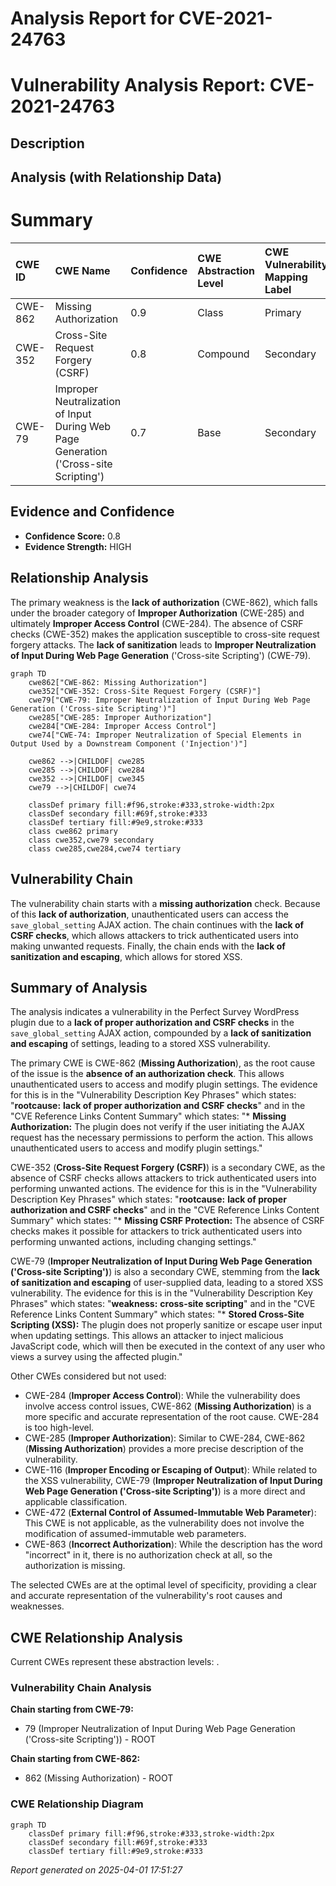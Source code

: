 # Analysis Report for CVE-2021-24763

# Vulnerability Analysis Report: CVE-2021-24763

## Description



## Analysis (with Relationship Data)

# Summary
| CWE ID  | CWE Name                                                                       | Confidence | CWE Abstraction Level | CWE Vulnerability Mapping Label | CWE-Vulnerability Mapping Notes |
| :-------- | :----------------------------------------------------------------------------- | :---------- | :---------------------- | :------------------------------ | :------------------------------ |
| CWE-862   | Missing Authorization                                                          | 0.9         | Class                   | Primary                         | Allowed-with-Review             |
| CWE-352   | Cross-Site Request Forgery (CSRF)                                            | 0.8         | Compound                | Secondary                       | Allowed                       |
| CWE-79    | Improper Neutralization of Input During Web Page Generation ('Cross-site Scripting') | 0.7         | Base                    | Secondary                       | Allowed                       |

## Evidence and Confidence

*   **Confidence Score:** 0.8
*   **Evidence Strength:** HIGH

## Relationship Analysis
The primary weakness is the **lack of authorization** (CWE-862), which falls under the broader category of **Improper Authorization** (CWE-285) and ultimately **Improper Access Control** (CWE-284). The absence of CSRF checks (CWE-352) makes the application susceptible to cross-site request forgery attacks. The **lack of sanitization** leads to **Improper Neutralization of Input During Web Page Generation** ('Cross-site Scripting') (CWE-79).

```mermaid
graph TD
    cwe862["CWE-862: Missing Authorization"]
    cwe352["CWE-352: Cross-Site Request Forgery (CSRF)"]
    cwe79["CWE-79: Improper Neutralization of Input During Web Page Generation ('Cross-site Scripting')"]
    cwe285["CWE-285: Improper Authorization"]
    cwe284["CWE-284: Improper Access Control"]
    cwe74["CWE-74: Improper Neutralization of Special Elements in Output Used by a Downstream Component ('Injection')"]
    
    cwe862 -->|CHILDOF| cwe285
    cwe285 -->|CHILDOF| cwe284
    cwe352 -->|CHILDOF| cwe345
    cwe79 -->|CHILDOF| cwe74

    classDef primary fill:#f96,stroke:#333,stroke-width:2px
    classDef secondary fill:#69f,stroke:#333
    classDef tertiary fill:#9e9,stroke:#333
    class cwe862 primary
    class cwe352,cwe79 secondary
    class cwe285,cwe284,cwe74 tertiary
```

## Vulnerability Chain
The vulnerability chain starts with a **missing authorization** check. Because of this **lack of authorization**, unauthenticated users can access the `save_global_setting` AJAX action. The chain continues with the **lack of CSRF checks**, which allows attackers to trick authenticated users into making unwanted requests. Finally, the chain ends with the **lack of sanitization and escaping**, which allows for stored XSS.

## Summary of Analysis
The analysis indicates a vulnerability in the Perfect Survey WordPress plugin due to a **lack of proper authorization and CSRF checks** in the `save_global_setting` AJAX action, compounded by a **lack of sanitization and escaping** of settings, leading to a stored XSS vulnerability.

The primary CWE is CWE-862 (**Missing Authorization**), as the root cause of the issue is the **absence of an authorization check**. This allows unauthenticated users to access and modify plugin settings. The evidence for this is in the "Vulnerability Description Key Phrases" which states: "**rootcause:** **lack of proper authorization and CSRF checks**" and in the "CVE Reference Links Content Summary" which states: "* **Missing Authorization:** The plugin does not verify if the user initiating the AJAX request has the necessary permissions to perform the action. This allows unauthenticated users to access and modify plugin settings."

CWE-352 (**Cross-Site Request Forgery (CSRF)**) is a secondary CWE, as the absence of CSRF checks allows attackers to trick authenticated users into performing unwanted actions. The evidence for this is in the "Vulnerability Description Key Phrases" which states: "**rootcause:** **lack of proper authorization and CSRF checks**" and in the "CVE Reference Links Content Summary" which states: "* **Missing CSRF Protection:** The absence of CSRF checks makes it possible for attackers to trick authenticated users into performing unwanted actions, including changing settings."

CWE-79 (**Improper Neutralization of Input During Web Page Generation ('Cross-site Scripting')**) is also a secondary CWE, stemming from the **lack of sanitization and escaping** of user-supplied data, leading to a stored XSS vulnerability. The evidence for this is in the "Vulnerability Description Key Phrases" which states: "**weakness:** **cross-site scripting**" and in the "CVE Reference Links Content Summary" which states: "* **Stored Cross-Site Scripting (XSS):**  The plugin does not properly sanitize or escape user input when updating settings. This allows an attacker to inject malicious JavaScript code, which will then be executed in the context of any user who views a survey using the affected plugin."

Other CWEs considered but not used:

*   CWE-284 (**Improper Access Control**): While the vulnerability does involve access control issues, CWE-862 (**Missing Authorization**) is a more specific and accurate representation of the root cause. CWE-284 is too high-level.
*   CWE-285 (**Improper Authorization**): Similar to CWE-284, CWE-862 (**Missing Authorization**) provides a more precise description of the vulnerability.
*   CWE-116 (**Improper Encoding or Escaping of Output**): While related to the XSS vulnerability, CWE-79 (**Improper Neutralization of Input During Web Page Generation ('Cross-site Scripting')**) is a more direct and applicable classification.
*   CWE-472 (**External Control of Assumed-Immutable Web Parameter**): This CWE is not applicable, as the vulnerability does not involve the modification of assumed-immutable web parameters.
*   CWE-863 (**Incorrect Authorization**): While the description has the word "incorrect" in it, there is no authorization check at all, so the authorization is missing.

The selected CWEs are at the optimal level of specificity, providing a clear and accurate representation of the vulnerability's root causes and weaknesses.


## CWE Relationship Analysis

Current CWEs represent these abstraction levels: .


### Vulnerability Chain Analysis

**Chain starting from CWE-79:**
- 79 (Improper Neutralization of Input During Web Page Generation ('Cross-site Scripting')) - ROOT


**Chain starting from CWE-862:**
- 862 (Missing Authorization) - ROOT



### CWE Relationship Diagram

```mermaid
graph TD
    classDef primary fill:#f96,stroke:#333,stroke-width:2px
    classDef secondary fill:#69f,stroke:#333
    classDef tertiary fill:#9e9,stroke:#333
```



*Report generated on 2025-04-01 17:51:27*
